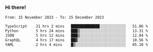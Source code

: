 ### Hi there!

<!--START_SECTION:waka-->

```txt
From: 15 November 2023 - To: 15 December 2023

TypeScript    21 hrs 2 mins   █████████████░░░░░░░░░░░░   51.86 %
Python        5 hrs 24 mins   ███▒░░░░░░░░░░░░░░░░░░░░░   13.31 %
JSON          5 hrs 12 mins   ███▒░░░░░░░░░░░░░░░░░░░░░   12.84 %
GraphQL       4 hrs 17 mins   ██▓░░░░░░░░░░░░░░░░░░░░░░   10.56 %
YAML          2 hrs 4 mins    █▒░░░░░░░░░░░░░░░░░░░░░░░   05.10 %
```

<!--END_SECTION:waka-->
